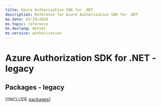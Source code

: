 ```yaml
---
title: Azure Authorization SDK for .NET
description: Reference for Azure Authorization SDK for .NET
ms.date: 03/29/2024
ms.topic: reference
ms.devlang: dotnet
ms.service: authorization
---
```

# Azure Authorization SDK for .NET - legacy
## Packages - legacy
[!INCLUDE [packages](authorization-index.md)]
